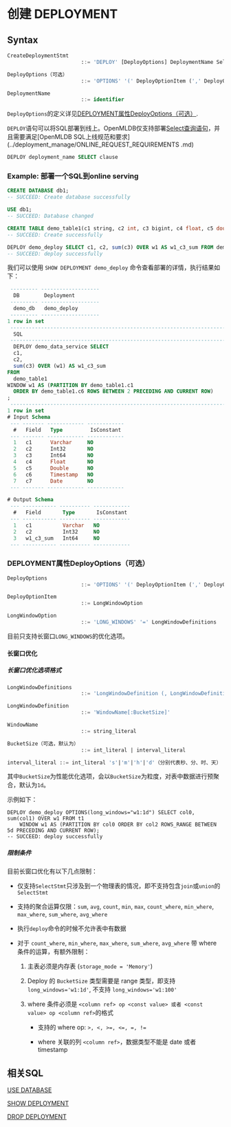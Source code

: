 # 创建 DEPLOYMENT

## Syntax

```sql
CreateDeploymentStmt
						::= 'DEPLOY' [DeployOptions] DeploymentName SelectStmt

DeployOptions（可选）
						::= 'OPTIONS' '(' DeployOptionItem (',' DeployOptionItem)* ')'

DeploymentName
						::= identifier
```
`DeployOptions`的定义详见[DEPLOYMENT属性DeployOptions（可选）](#DEPLOYMENT属性DeployOptions（可选）).

`DEPLOY`语句可以将SQL部署到线上。OpenMLDB仅支持部署[Select查询语句](../dql/SELECT_STATEMENT.md)，并且需要满足[OpenMLDB SQL上线规范和要求](../deployment_manage/ONLINE_REQUEST_REQUIREMENTS .md)

```SQL
DEPLOY deployment_name SELECT clause
```

### Example: 部署一个SQL到online serving

```sql
CREATE DATABASE db1;
-- SUCCEED: Create database successfully

USE db1;
-- SUCCEED: Database changed

CREATE TABLE demo_table1(c1 string, c2 int, c3 bigint, c4 float, c5 double, c6 timestamp, c7 date);
-- SUCCEED: Create successfully

DEPLOY demo_deploy SELECT c1, c2, sum(c3) OVER w1 AS w1_c3_sum FROM demo_table1 WINDOW w1 AS (PARTITION BY demo_table1.c1 ORDER BY demo_table1.c6 ROWS BETWEEN 2 PRECEDING AND CURRENT ROW);
-- SUCCEED: deploy successfully
```

我们可以使用 `SHOW DEPLOYMENT demo_deploy` 命令查看部署的详情，执行结果如下：

```sql
 --------- -------------------
  DB        Deployment
 --------- -------------------
  demo_db   demo_deploy
 --------- -------------------
1 row in set
 -----------------------------------------------------------------------------------------------------------------------------------------------------------------------------------------------------------------
  SQL
 -----------------------------------------------------------------------------------------------------------------------------------------------------------------------------------------------------------------
  DEPLOY demo_data_service SELECT
  c1,
  c2,
  sum(c3) OVER (w1) AS w1_c3_sum
FROM
  demo_table1
WINDOW w1 AS (PARTITION BY demo_table1.c1
  ORDER BY demo_table1.c6 ROWS BETWEEN 2 PRECEDING AND CURRENT ROW)
;
 -----------------------------------------------------------------------------------------------------------------------------------------------------------------------------------------------------------------
1 row in set
# Input Schema
 --- ------- ------------ ------------
  #   Field   Type         IsConstant
 --- ------- ------------ ------------
  1   c1      Varchar     NO
  2   c2      Int32       NO
  3   c3      Int64       NO
  4   c4      Float       NO
  5   c5      Double      NO
  6   c6      Timestamp   NO
  7   c7      Date        NO
 --- ------- ------------ ------------

# Output Schema
 --- ----------- ---------- ------------
  #   Field       Type       IsConstant
 --- ----------- ---------- ------------
  1   c1          Varchar   NO
  2   c2          Int32     NO
  3   w1_c3_sum   Int64     NO
 --- ----------- ---------- ------------ 
```


### DEPLOYMENT属性DeployOptions（可选）

```sql
DeployOptions
						::= 'OPTIONS' '(' DeployOptionItem (',' DeployOptionItem)* ')'

DeployOptionItem
						::= LongWindowOption

LongWindowOption
						::= 'LONG_WINDOWS' '=' LongWindowDefinitions
```
目前只支持长窗口`LONG_WINDOWS`的优化选项。

#### 长窗口优化
##### 长窗口优化选项格式
```sql
LongWindowDefinitions
						::= 'LongWindowDefinition (, LongWindowDefinition)*'

LongWindowDefinition
						::= 'WindowName[:BucketSize]'

WindowName
						::= string_literal

BucketSize（可选，默认为）
						::= int_literal | interval_literal

interval_literal ::= int_literal 's'|'m'|'h'|'d'（分别代表秒、分、时、天）
```
其中`BucketSize`为性能优化选项，会以`BucketSize`为粒度，对表中数据进行预聚合，默认为`1d`。

示例如下：
```sqlite
DEPLOY demo_deploy OPTIONS(long_windows="w1:1d") SELECT col0, sum(col1) OVER w1 FROM t1
    WINDOW w1 AS (PARTITION BY col0 ORDER BY col2 ROWS_RANGE BETWEEN 5d PRECEDING AND CURRENT ROW);
-- SUCCEED: deploy successfully
```

##### 限制条件

目前长窗口优化有以下几点限制：
- 仅支持`SelectStmt`只涉及到一个物理表的情况，即不支持包含`join`或`union`的`SelectStmt`

- 支持的聚合运算仅限：`sum`, `avg`, `count`, `min`, `max`, `count_where`, `min_where`, `max_where`, `sum_where`, `avg_where`

- 执行`deploy`命令的时候不允许表中有数据

- 对于 `count_where`, `min_where`, `max_where`, `sum_where`, `avg_where` 带 where 条件的运算，有额外限制：

  1. 主表必须是内存表 (`storage_mode = 'Memory'`)

  2. Deploy 的 `BucketSize` 类型需要是 range 类型，即支持 `long_windows='w1:1d'`, 不支持 `long_windows='w1:100'`

  3. where 条件必须是 `<column ref> op <const value> 或者 <const value> op <column ref>`的格式

     - 支持的 where op: `>, <, >=, <=, =, !=`

     - where 关联的列 `<column ref>`，数据类型不能是 date 或者 timestamp


## 相关SQL

[USE DATABASE](../ddl/USE_DATABASE_STATEMENT.md)

[SHOW DEPLOYMENT](../deployment_manage/SHOW_DEPLOYMENT.md)

[DROP DEPLOYMENT](../deployment_manage/DROP_DEPLOYMENT_STATEMENT.md)
